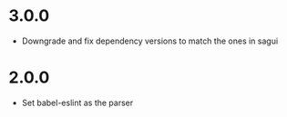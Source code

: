 # 3.0.0

- Downgrade and fix dependency versions to match the ones in sagui

# 2.0.0

- Set babel-eslint as the parser
